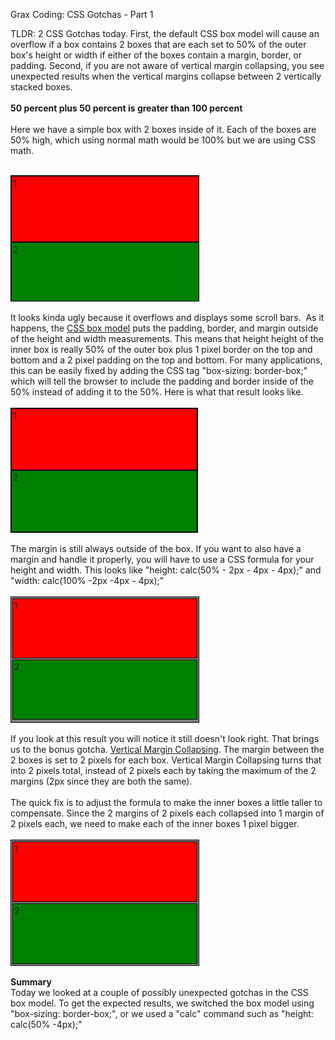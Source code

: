 Grax Coding: CSS Gotchas - Part 1

TLDR: 2 CSS Gotchas today.  First, the default CSS box model will cause an overflow if a box contains 2 boxes that are each set to 50% of the outer box's height or width if either of the boxes contain a margin, border, or padding.  Second, if you are not aware of vertical margin collapsing, you see unexpected results when the vertical margins collapse between 2 vertically stacked boxes.
<br />
<br />
<b>50 percent plus 50 percent is greater than 100 percent</b><br />
<br />
Here we have a simple box with 2 boxes inside of it.  Each of the boxes are 50% high, which using normal math would be 100% but we are using CSS math.<br />
<br />
<div style="background: gray; border: 1px solid black; height: 200px; overflow: auto; position: relative; width: 300px;">
<div style="background: red; border: 1px solid black; height: 50%; margin: 0; padding: 2px; width: 100%;">
1
</div>
<div style="background: green; border: 1px solid black; height: 50%; margin: 0; padding: 2px; width: 100%;">
2
</div>
</div>
<br />
It looks kinda ugly because it overflows and displays some scroll bars. &nbsp;As it happens, the <a href="http://css-tricks.com/the-css-box-model/">CSS box model</a> puts the padding, border, and margin outside of the height and width measurements.  This means that height height of the inner box is really 50% of the outer box plus 1 pixel border on the top and bottom and a 2 pixel padding on the top and bottom.  For many applications, this can be easily fixed by adding the CSS tag "box-sizing: border-box;" which will tell the browser to include the padding and border inside of the 50% instead of adding it to the 50%.  Here is what that result looks like.<br />
<br />
<div style="background: gray; border: 1px solid black; box-sizing: border-box; height: 200px; overflow: auto; position: relative; width: 300px;">
<div style="background: red; border: 1px solid black; box-sizing: border-box; height: 50%; margin: 0; padding: 2px; width: 100%;">
1
</div>
<div style="background: green; border: 1px solid black; box-sizing: border-box; height: 50%; margin: 0; padding: 2px; width: 100%;">
2
</div>
</div>
<br />
The margin is still always outside of the box.  If you want to also have a margin and handle it properly, you will have to use a CSS formula for your height and width.  This looks like "height: calc(50% - 2px - 4px - 4px);" and "width: calc(100% -2px -4px - 4px);"
<br />
<br />
<div style="background: gray; border: 1px solid black; height: 200px; overflow: auto; position: relative; width: 300px;">
<div style="background: red; border: 1px solid black; height: calc(50% - 2px - 4px - 4px); margin: 2px; padding: 2px; width: calc(100% -2px -4px - 4px);">
1
</div>
<div style="background: green; border: 1px solid black; height: calc(50% - 2px - 4px - 4px); margin: 2px; padding: 2px; width: calc(100% -2px -4px - 4px);">
2
</div>
</div>
<br />
If you look at this result you will notice it still doesn't look right.  That brings us to the bonus gotcha.  <a href="http://css-tricks.com/almanac/properties/m/margin/">Vertical Margin Collapsing</a>.  The margin between the 2 boxes is set to 2 pixels for each box.  Vertical Margin Collapsing turns that into 2 pixels total, instead of 2 pixels each by taking the maximum of the 2 margins (2px since they are both the same).<br />
<br />
The quick fix is to adjust the formula to make the inner boxes a little taller to compensate.  Since the 2 margins of 2 pixels each collapsed into 1 margin of 2 pixels each, we need to make each of the inner boxes 1 pixel bigger.
<br />
<br />
<div style="background: gray; border: 1px solid black; height: 200px; overflow: auto; position: relative; width: 300px;">
<div style="background: red; border: 1px solid black; height: calc(50% - 2px - 4px - 3px); margin: 2px; padding: 2px; width: calc(100% -2px -4px - 4px);">
1
</div>
<div style="background: green; border: 1px solid black; height: calc(50% - 2px - 4px - 3px); margin: 2px; padding: 2px; width: calc(100% -2px -4px - 4px);">
2
</div>
</div>
<br />
<b>Summary</b><br />
Today we looked at a couple of possibly unexpected gotchas in the CSS box model.  To get the expected results, we switched the box model using "box-sizing: border-box;", or we used a "calc" command such as "height: calc(50% -4px);"

